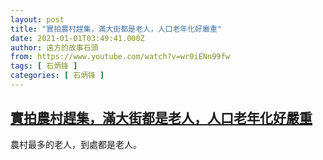 ```yaml
---
layout: post
title: "實拍農村趕集，滿大街都是老人，人口老年化好嚴重"
date: 2021-01-01T03:49:41.000Z
author: 遠方的故事石頭
from: https://www.youtube.com/watch?v=wr0iENn99fw
tags: [ 石炳锋 ]
categories: [ 石炳锋 ]
---
```

<!--1609472981000-->
[實拍農村趕集，滿大街都是老人，人口老年化好嚴重](https://www.youtube.com/watch?v=wr0iENn99fw)
------

<div>
農村最多的老人，到處都是老人。
</div>
